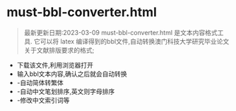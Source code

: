 # must-bbl-converter.html
> 最新更新日期:2023-03-09
must-bbl-converter.html 是文本内容格式工具. 它可以将 latex 编译得到的bbl文件,自动转换澳门科技大学研究毕业论文关于文献排版要求的格式;

- 下载该文件,利用浏览器打开
- 输入bbl文本内容,确认之后就会自动转换
- -自动简体转繁体
- -自动中文笔划排序,英文则字母排序
- -修改中文索引词等